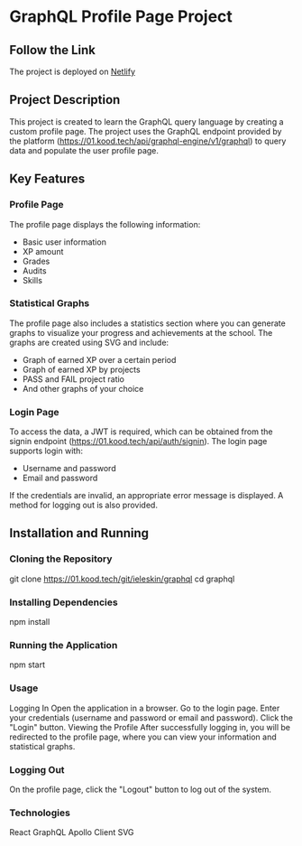# GraphQL Profile Page Project

## Follow the Link

The project is deployed on [Netlify](https://shimmering-pie-d1d7c7.netlify.app)

## Project Description

This project is created to learn the GraphQL query language by creating a custom profile page. The project uses the GraphQL endpoint provided by the platform (https://01.kood.tech/api/graphql-engine/v1/graphql) to query data and populate the user profile page.

## Key Features

### Profile Page

The profile page displays the following information:
- Basic user information
- XP amount
- Grades
- Audits
- Skills

### Statistical Graphs

The profile page also includes a statistics section where you can generate graphs to visualize your progress and achievements at the school. The graphs are created using SVG and include:
- Graph of earned XP over a certain period
- Graph of earned XP by projects
- PASS and FAIL project ratio
- And other graphs of your choice

### Login Page

To access the data, a JWT is required, which can be obtained from the signin endpoint (https://01.kood.tech/api/auth/signin). The login page supports login with:
- Username and password
- Email and password

If the credentials are invalid, an appropriate error message is displayed. A method for logging out is also provided.

## Installation and Running

### Cloning the Repository

git clone https://01.kood.tech/git/ieleskin/graphql
cd graphql

### Installing Dependencies
npm install

### Running the Application
npm start

### Usage
Logging In
Open the application in a browser.
Go to the login page.
Enter your credentials (username and password or email and password).
Click the "Login" button.
Viewing the Profile
After successfully logging in, you will be redirected to the profile page, where you can view your information and statistical graphs.

### Logging Out
On the profile page, click the "Logout" button to log out of the system.

### Technologies
React
GraphQL
Apollo Client
SVG
